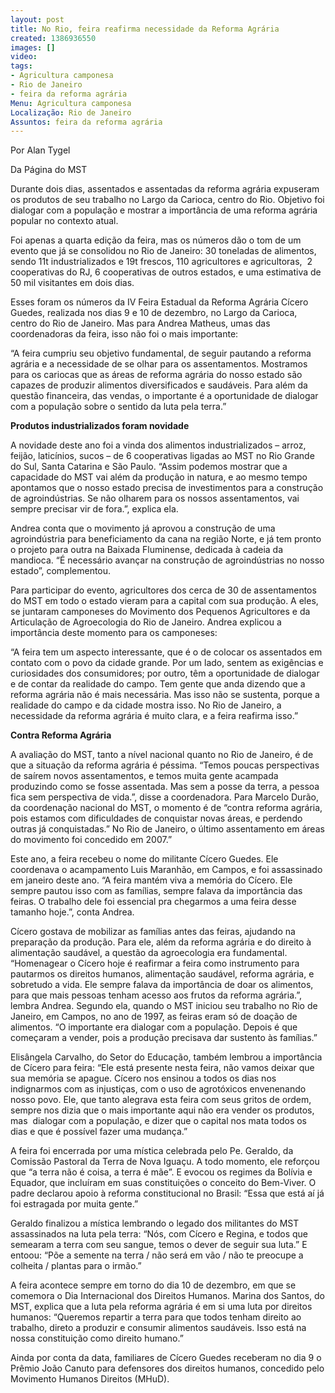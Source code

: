 ```yaml
---
layout: post
title: No Rio, feira reafirma necessidade da Reforma Agrária
created: 1386936550
images: []
video: 
tags:
- Agricultura camponesa
- Rio de Janeiro
- feira da reforma agrária
Menu: Agricultura camponesa
Localização: Rio de Janeiro
Assuntos: feira da reforma agrária
---
```



Por Alan Tygel

Da Página do MST

Durante dois dias, assentados e assentadas da reforma agrária expuseram os produtos de seu trabalho no Largo da Carioca, centro do Rio. Objetivo foi dialogar com a população e mostrar a importância de uma reforma agrária popular no contexto atual.


Foi apenas a quarta edição da feira, mas os números dão o tom de um evento que já se consolidou no Rio de Janeiro: 30 toneladas de alimentos, sendo 11t industrializados e 19t frescos, 110 agricultores e agricultoras,  2 cooperativas do RJ, 6 cooperativas de outros estados, e uma estimativa de 50 mil visitantes em dois dias.


Esses foram os números da IV Feira Estadual da Reforma Agrária Cícero Guedes, realizada nos dias 9 e 10 de dezembro, no Largo da Carioca, centro do Rio de Janeiro. Mas para Andrea Matheus, umas das coordenadoras da feira, isso não foi o mais importante:


“A feira cumpriu seu objetivo fundamental, de seguir pautando a reforma agrária e a necessidade de se olhar para os assentamentos. Mostramos para os cariocas que as áreas de reforma agrária do nosso estado são capazes de produzir alimentos diversificados e saudáveis. Para além da questão financeira, das vendas, o importante é a oportunidade de dialogar com a população sobre o sentido da luta pela terra.”


**Produtos industrializados foram novidade**


A novidade deste ano foi a vinda dos alimentos industrializados – arroz, feijão, laticínios, sucos – de 6 cooperativas ligadas ao MST no Rio Grande do Sul, Santa Catarina e São Paulo. “Assim podemos mostrar que a capacidade do MST vai além da produção in natura, e ao mesmo tempo apontamos que o nosso estado precisa de investimentos para a construção de agroindústrias. Se não olharem para os nossos assentamentos, vai sempre precisar vir de fora.”, explica ela.


Andrea conta que o movimento já aprovou a construção de uma agroindústria para beneficiamento da cana na região Norte, e já tem pronto o projeto para outra na Baixada Fluminense, dedicada à cadeia da mandioca. “É necessário avançar na construção de agroindústrias no nosso estado”, complementou.


Para participar do evento, agricultores dos cerca de 30 de assentamentos do MST em todo o estado vieram para a capital com sua produção. A eles, se juntaram camponeses do Movimento dos Pequenos Agricultores e da Articulação de Agroecologia do Rio de Janeiro. Andrea explicou a importância deste momento para os camponeses:


“A feira tem um aspecto interessante, que é o de colocar os assentados em contato com o povo da cidade grande. Por um lado, sentem as exigências e curiosidades dos consumidores; por outro, têm a oportunidade de dialogar e de contar da realidade do campo. Tem gente que anda dizendo que a reforma agrária não é mais necessária. Mas isso não se sustenta, porque a realidade do campo e da cidade mostra isso. No Rio de Janeiro, a necessidade da reforma agrária é muito clara, e a feira reafirma isso.”


**Contra Reforma Agrária**


A avaliação do MST, tanto a nível nacional quanto no Rio de Janeiro, é de que a situação da reforma agrária é péssima. “Temos poucas perspectivas de saírem novos assentamentos, e temos muita gente acampada produzindo como se fosse assentada. Mas sem a posse da terra, a pessoa fica sem perspectiva de vida.”, disse a coordenadora. Para Marcelo Durão, da coordenação nacional do MST, o momento é de “contra reforma agrária, pois estamos com dificuldades de conquistar novas áreas, e perdendo outras já conquistadas.” No Rio de Janeiro, o último assentamento em áreas do movimento foi concedido em 2007.”


Este ano, a feira recebeu o nome do militante Cícero Guedes. Ele coordenava o acampamento Luis Maranhão, em Campos, e foi assassinado em janeiro deste ano. “A feira mantém viva a memória do Cícero. Ele sempre pautou isso com as famílias, sempre falava da importância das feiras. O trabalho dele foi essencial pra chegarmos a uma feira desse tamanho hoje.”, conta Andrea.


Cícero gostava de mobilizar as famílias antes das feiras, ajudando na preparação da produção. Para ele, além da reforma agrária e do direito à alimentação saudável, a questão da agroecologia era fundamental. “Homenagear o Cícero hoje é reafirmar a feira como instrumento para pautarmos os direitos humanos, alimentação saudável, reforma agrária, e sobretudo a vida. Ele sempre falava da importância de doar os alimentos, para que mais pessoas tenham acesso aos frutos da reforma agrária.”, lembra Andrea. Segundo ela, quando o MST iniciou seu trabalho no Rio de Janeiro, em Campos, no ano de 1997, as feiras eram só de doação de alimentos. “O importante era dialogar com a população. Depois é que começaram a vender, pois a produção precisava dar sustento às famílias.”


Elisângela Carvalho, do Setor do Educação, também lembrou a importância de Cícero para feira: “Ele está presente nesta feira, não vamos deixar que sua memória se apague. Cícero nos ensinou a todos os dias nos indignarmos com as injustiças, com o uso de agrotóxicos envenenando nosso povo. Ele, que tanto alegrava esta feira com seus gritos de ordem, sempre nos dizia que o mais importante aqui não era vender os produtos, mas  dialogar com a população, e dizer que o capital nos mata todos os dias e que é possível fazer uma mudança.”


A feira foi encerrada por uma mística celebrada pelo Pe. Geraldo, da Comissão Pastoral da Terra de Nova Iguaçu. A todo momento, ele reforçou que “a terra não é coisa, a terra é mãe”. E evocou os regimes da Bolívia e Equador, que incluíram em suas constituições o conceito do Bem-Viver. O padre declarou apoio à reforma constitucional no Brasil: “Essa que está aí já foi estragada por muita gente.”


Geraldo finalizou a mística lembrando o legado dos militantes do MST assassinados na luta pela terra: “Nós, com Cícero e Regina, e todos que semearam a terra com seu sangue, temos o dever de seguir sua luta.” E entoou: “Põe a semente na terra / não será em vão / não te preocupe a colheita / plantas para o irmão.”


A feira acontece sempre em torno do dia 10 de dezembro, em que se comemora o Dia Internacional dos Direitos Humanos. Marina dos Santos, do MST, explica que a luta pela reforma agrária é em si uma luta por direitos humanos: “Queremos repartir a terra para que todos tenham direito ao trabalho, direto a produzir e consumir alimentos saudáveis. Isso está na nossa constituição como direito humano.”


Ainda por conta da data, familiares de Cícero Guedes receberam no dia 9 o Prêmio João Canuto para defensores dos direitos humanos, concedido pelo Movimento Humanos Direitos (MHuD).
 
